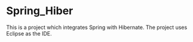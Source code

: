 # Spring_Hiber
This is a project which integrates Spring with Hibernate.
The project uses Eclipse as the IDE.
